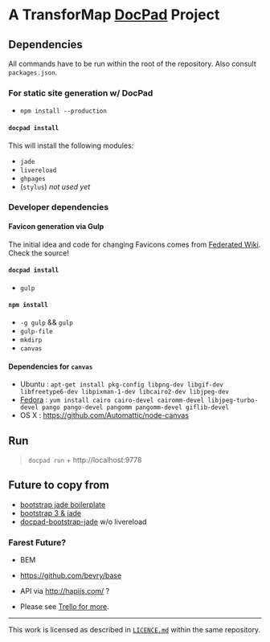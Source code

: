 # A TransforMap [DocPad](http://docpad.org) Project

## Dependencies

All commands have to be run within the root of the repository.
Also consult `packages.json`.

### For static site generation w/ DocPad

* `npm install --production`

#### `docpad install`

This will install the following modules:

* `jade`
* `livereload`
* `ghpages`
* (`stylus`) *not used yet*

### Developer dependencies

#### Favicon generation via Gulp

The initial idea and code for changing Favicons comes from [Federated Wiki](http://fed.wiki.org).
Check the source!

#### `docpad install`

* `gulp`

#### `npm install`

* `-g gulp` && `gulp`
* `gulp-file`
* `mkdirp`
* `canvas`

#### Dependencies for `canvas`

* Ubuntu : `apt-get install pkg-config libpng-dev libgif-dev libfreetype6-dev libpixman-1-dev libcairo2-dev libjpeg-dev`
* [Fedora](https://github.com/Automattic/node-canvas/wiki/Installation---Fedora) : `yum install cairo cairo-devel cairomm-devel libjpeg-turbo-devel pango pango-devel pangomm pangomm-devel giflib-devel`
* OS X : https://github.com/Automattic/node-canvas

## Run

> `docpad run` + http://localhost:9778

## Future to copy from

* [bootstrap jade boilerplate](https://github.com/willianjusten/bootstrap-boilerplate/blob/master/src/templates/index.jade)
* [bootstrap 3 & jade](https://github.com/ALT-F1/bootstrap3-jade-node-express-grunt)
* [docpad-bootstrap-jade](https://github.com/docpad/twitter-bootstrap-jade.docpad/blob/master/docpad.coffee) w/o livereload

### Farest Future?

* BEM
* https://github.com/bevry/base
* API via http://hapijs.com/ ?

* Please see [Trello for more](https://trello.com/c/T2DOJr60/26-landing-page).

---

This work is licensed as described in [`LICENCE.md`](LICENCE.md) within the same repository.
